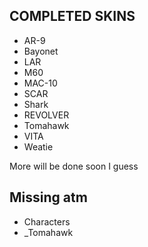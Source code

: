 ## COMPLETED SKINS
- AR-9
- Bayonet
- LAR
- M60
- MAC-10
- SCAR
- Shark
- REVOLVER
- Tomahawk
- VITA
- Weatie

More will be done soon I guess

## Missing atm
- Characters
- _Tomahawk
